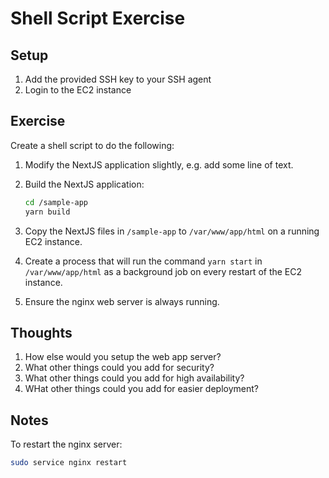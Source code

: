 # Shell Script Exercise

## Setup

1. Add the provided SSH key to your SSH agent
2. Login to the EC2 instance

## Exercise

Create a shell script to do the following:

1. Modify the NextJS application slightly, e.g. add some line of text.
2. Build the NextJS application:

    ```bash
    cd /sample-app
    yarn build
    ```

3. Copy the NextJS files in `/sample-app` to `/var/www/app/html` on a running EC2 instance.
4. Create a process that will run the command `yarn start` in `/var/www/app/html` as a background job on every restart of the EC2 instance.
5. Ensure the nginx web server is always running.

## Thoughts

1. How else would you setup the web app server?
2. What other things could you add for security?
3. What other things could you add for high availability?
4. WHat other things could you add for easier deployment?

## Notes

To restart the nginx server:

```bash
sudo service nginx restart
```
